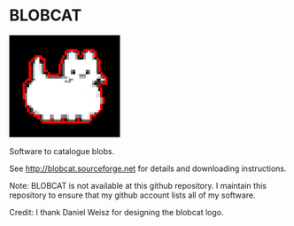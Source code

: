 BLOBCAT
=======

![logo](./blobcat.jpg)

Software to catalogue blobs.

See http://blobcat.sourceforge.net for details and downloading instructions.

Note: BLOBCAT is not available at this github repository. I maintain this repository to ensure that my github account lists all of my software.

Credit: I thank Daniel Weisz for designing the blobcat logo.
